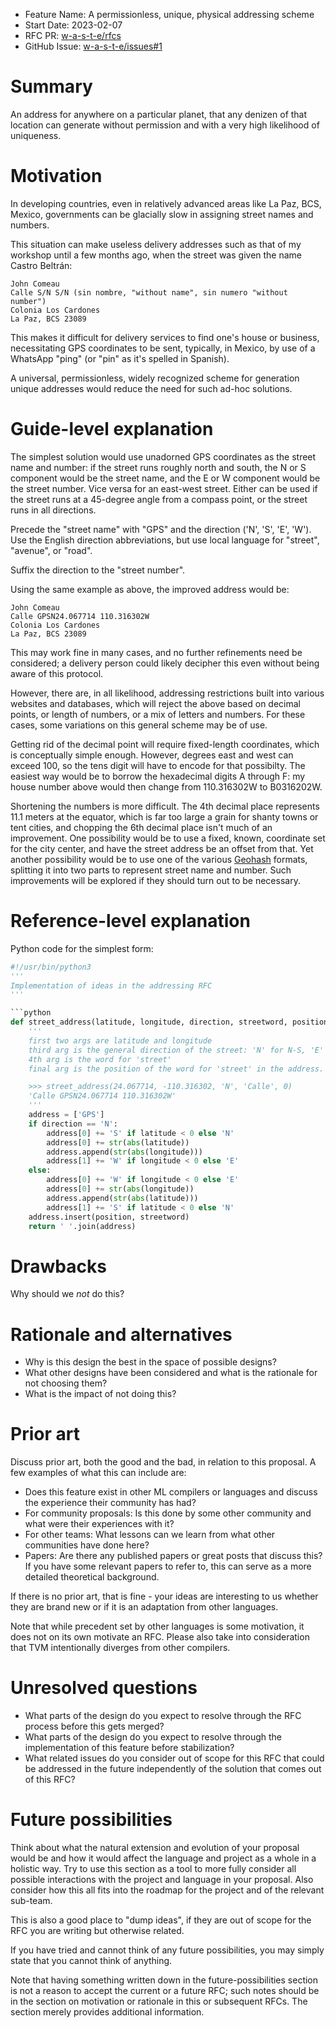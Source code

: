 - Feature Name: A permissionless, unique, physical addressing scheme
- Start Date: 2023-02-07
- RFC PR: [w-a-s-t-e/rfcs](https://github.com/jcomeauictx/w-a-s-t-e/rfcs/addressing.md)
- GitHub Issue: [w-a-s-t-e/issues#1](https://github.com/jcomeauictx/w-a-s-t-e/issues/1)

# Summary
[summary]: #summary

An address for anywhere on a particular planet, that any denizen of that
location can generate without permission and with a very high likelihood of
uniqueness.

# Motivation
[motivation]: #motivation

In developing countries, even in relatively advanced areas like La Paz, BCS, Mexico, governments can be glacially slow in assigning street names and numbers.

This situation can make useless delivery addresses such as that of my workshop until a few months ago, when the street was given the name Castro Beltrán:

    John Comeau
    Calle S/N S/N (sin nombre, "without name", sin numero "without number")
    Colonia Los Cardones
    La Paz, BCS 23089

This makes it difficult for delivery services to find one's house or business,
necessitating GPS coordinates to be sent, typically, in Mexico, by use of
a WhatsApp "ping" (or "pin" as it's spelled in Spanish).

A universal, permissionless, widely recognized scheme for generation unique
addresses would reduce the need for such ad-hoc solutions.

# Guide-level explanation
[guide-level-explanation]: #guide-level-explanation

The simplest solution would use unadorned GPS coordinates as the street name
and number: if the street runs roughly north and south, the N or S component
would be the street name, and the E or W component would be the street number.
Vice versa for an east-west street. Either can be used if the street runs at
a 45-degree angle from a compass point, or the street runs in all directions.

Precede the "street name" with "GPS" and the direction ('N', 'S', 'E', 'W').
Use the English direction abbreviations, but use local language for "street",
"avenue", or "road".

Suffix the direction to the "street number".

Using the same example as above, the improved address would be:

    John Comeau
    Calle GPSN24.067714 110.316302W
    Colonia Los Cardones
    La Paz, BCS 23089

This may work fine in many cases, and no further refinements need be considered;
a delivery person could likely decipher this even without being aware of this
protocol.

However, there are, in all likelihood, addressing restrictions built into
various websites and databases, which will reject the above based on decimal
points, or length of numbers, or a mix of letters and numbers. For these cases,
some variations on this general scheme may be of use.

Getting rid of the decimal point will require fixed-length coordinates, which
is conceptually simple enough. However, degrees east and west can exceed 100,
so the tens digit will have to encode for that possibilty. The easiest way
would be to borrow the hexadecimal digits A through F: my house number above
would then change from 110.316302W to B0316202W.

Shortening the numbers is more difficult. The 4th decimal place represents 11.1
meters at the equator, which is far too large a grain for shanty towns or
tent cities, and chopping the 6th decimal place isn't much of an improvement.
One possibility would be to use a fixed, known, coordinate set for the city
center, and have the street address be an offset from that. Yet another
possibility would be to use one of the various [Geohash](https://en.wikipedia.org/wiki/Geohash) formats, splitting it into two parts to represent street name
and number. Such improvements will be explored if they should turn out to
be necessary.

# Reference-level explanation
[reference-level-explanation]: #reference-level-explanation

Python code for the simplest form:

```python
#!/usr/bin/python3
'''
Implementation of ideas in the addressing RFC
'''

```python
def street_address(latitude, longitude, direction, streetword, position):
    '''
    first two args are latitude and longitude
    third arg is the general direction of the street: 'N' for N-S, 'E' for E-W
    4th arg is the word for 'street'
    final arg is the position of the word for 'street' in the address.

    >>> street_address(24.067714, -110.316302, 'N', 'Calle', 0)
    'Calle GPSN24.067714 110.316302W'
    '''
    address = ['GPS']
    if direction == 'N':
        address[0] += 'S' if latitude < 0 else 'N'
        address[0] += str(abs(latitude))
        address.append(str(abs(longitude)))
        address[1] += 'W' if longitude < 0 else 'E'
    else:
        address[0] += 'W' if longitude < 0 else 'E'
        address[0] += str(abs(longitude))
        address.append(str(abs(latitude)))
        address[1] += 'S' if latitude < 0 else 'N'
    address.insert(position, streetword)
    return ' '.join(address)
```

# Drawbacks
[drawbacks]: #drawbacks

Why should we *not* do this?

# Rationale and alternatives
[rationale-and-alternatives]: #rationale-and-alternatives

- Why is this design the best in the space of possible designs?
- What other designs have been considered and what is the rationale for not choosing them?
- What is the impact of not doing this?

# Prior art
[prior-art]: #prior-art

Discuss prior art, both the good and the bad, in relation to this proposal.
A few examples of what this can include are:

- Does this feature exist in other ML compilers or languages and discuss the experience their community has had?
- For community proposals: Is this done by some other community and what were their experiences with it?
- For other teams: What lessons can we learn from what other communities have done here?
- Papers: Are there any published papers or great posts that discuss this? 
  If you have some relevant papers to refer to, this can serve as a more detailed theoretical background.

If there is no prior art, that is fine - your ideas are interesting to us whether they are 
  brand new or if it is an adaptation from other languages.

Note that while precedent set by other languages is some motivation, it does not on its own motivate an RFC.
Please also take into consideration that TVM intentionally diverges from other compilers.

# Unresolved questions
[unresolved-questions]: #unresolved-questions

- What parts of the design do you expect to resolve through the RFC process before this gets merged?
- What parts of the design do you expect to resolve through the implementation of this feature before stabilization?
- What related issues do you consider out of scope for this RFC that could be addressed in the future 
  independently of the solution that comes out of this RFC?

# Future possibilities
[future-possibilities]: #future-possibilities

Think about what the natural extension and evolution of your proposal would
be and how it would affect the language and project as a whole in a holistic
way. Try to use this section as a tool to more fully consider all possible
interactions with the project and language in your proposal.
Also consider how this all fits into the roadmap for the project
and of the relevant sub-team.

This is also a good place to "dump ideas", if they are out of scope for the
RFC you are writing but otherwise related.

If you have tried and cannot think of any future possibilities,
you may simply state that you cannot think of anything.

Note that having something written down in the future-possibilities section
is not a reason to accept the current or a future RFC; such notes should be
in the section on motivation or rationale in this or subsequent RFCs.
The section merely provides additional information.
